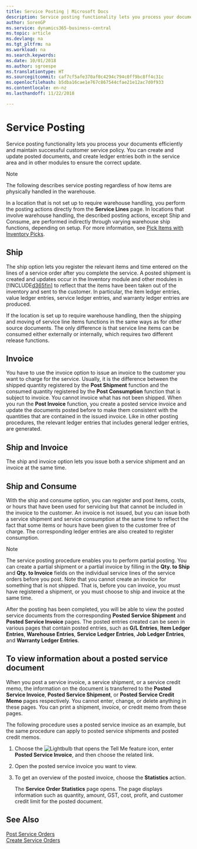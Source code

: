 ```yaml
---
title: Service Posting | Microsoft Docs
description: Service posting functionality lets you process your documents efficiently and maintain successful customer service policy. You can create and update posted documents, and create ledger entries both in the service area and in other modules to ensure the correct update.
author: SorenGP
ms.service: dynamics365-business-central
ms.topic: article
ms.devlang: na
ms.tgt_pltfrm: na
ms.workload: na
ms.search.keywords: 
ms.date: 10/01/2018
ms.author: sgroespe
ms.translationtype: HT
ms.sourcegitcommit: caf7cf5afe370af0c4294c794c0ff9bc8ff4c31c
ms.openlocfilehash: b5dba16cae1e767c867544cfae21e12ac7d0f933
ms.contentlocale: en-nz
ms.lasthandoff: 11/22/2018

---
```

# <a name="service-posting"></a>Service Posting
Service posting functionality lets you process your documents efficiently and maintain successful customer service policy. You can create and update posted documents, and create ledger entries both in the service area and in other modules to ensure the correct update.  

> [!NOTE]  
>  The following describes service posting regardless of how items are physically handled in the warehouse.  
>   
>  In a location that is not set up to require warehouse handling, you perform the posting actions directly from the **Service Lines** page. In locations that involve warehouse handling, the described posting actions, except Ship and Consume, are performed indirectly through varying warehouse ship functions, depending on setup. For more information, see [Pick Items with Inventory Picks](warehouse-how-to-pick-items-with-inventory-picks.md).  

## <a name="ship"></a>Ship  
The ship option lets you register the relevant items and time entered on the lines of a service order after you complete the service. A posted shipment is created and updates occur in the Inventory module and other modules in [!INCLUDE[d365fin](includes/d365fin_md.md)] to reflect that the items have been taken out of the inventory and sent to the customer. In particular, the item ledger entries, value ledger entries, service ledger entries, and warranty ledger entries are produced.  

If the location is set up to require warehouse handling, then the shipping and moving of service line items functions in the same ways as for other source documents. The only difference is that service line items can be consumed either externally or internally, which requires two different release functions.

## <a name="invoice"></a>Invoice  
You have to use the invoice option to issue an invoice to the customer you want to charge for the service. Usually, it is the difference between the shipped quantity registered by the **Post Shipment** function and the consumed quantity registered by the **Post Consumption** function that is subject to invoice. You cannot invoice what has not been shipped. When you run the **Post Invoice** function, you create a posted service invoice and update the documents posted before to make them consistent with the quantities that are contained in the issued invoice. Like in other posting procedures, the relevant ledger entries that includes general ledger entries, are generated.  

## <a name="ship-and-invoice"></a>Ship and Invoice  
The ship and invoice option lets you issue both a service shipment and an invoice at the same time.  

## <a name="ship-and-consume"></a>Ship and Consume  
With the ship and consume option, you can register and post items, costs, or hours that have been used for servicing but that cannot be included in the invoice to the customer. An invoice is not issued, but you can issue both a service shipment and service consumption at the same time to reflect the fact that some items or hours have been given to the customer free of charge. The corresponding ledger entries are also created to register consumption.  

> [!NOTE]  
>  The service posting procedure enables you to perform partial posting. You can create a partial shipment or a partial invoice by filling in the **Qty. to Ship** and **Qty. to Invoice** fields on the individual service lines of the service orders before you post. Note that you cannot create an invoice for something that is not shipped. That is, before you can invoice, you must have registered a shipment, or you must choose to ship and invoice at the same time.  

After the posting has been completed, you will be able to view the posted service documents from the corresponding **Posted Service Shipment** and **Posted Service Invoice** pages. The posted entries created can be seen in various pages that contain posted entries, such as **G/L Entries**, **Item Ledger Entries**, **Warehouse Entries**, **Service Ledger Entries**, **Job Ledger Entries**, and **Warranty Ledger Entries**.  

## <a name="to-view-information-about-a-posted-service-document"></a>To view information about a posted service document  
When you post a service invoice, a service shipment, or a service credit memo, the information on the document is transferred to the **Posted Service Invoice**, **Posted Service Shipment**, or **Posted Service Credit Memo** pages respectively. You cannot enter, change, or delete anything in these pages. You can print a shipment, invoice, or credit memo from these pages.  

The following procedure uses a posted service invoice as an example, but the same procedure can apply to posted service shipments and posted credit memos.  

1. Choose the ![Lightbulb that opens the Tell Me feature](media/ui-search/search_small.png "Tell me what you want to do") icon, enter **Posted Service Invoice**, and then choose the related link.  
2. Open the posted service invoice you want to view.  
3. To get an overview of the posted invoice, choose the **Statistics** action.  

    The **Service Order Statistics** page opens. The page displays information such as quantity, amount, GST, cost, profit, and customer credit limit for the posted document.

## <a name="see-also"></a>See Also  
[Post Service Orders](service-how-to-post-service-orders.md)   
[Create Service Orders](service-how-to-create-service-orders.md)

